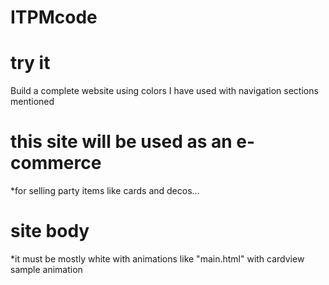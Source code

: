 # ITPMcode
# try it
Build a complete website using colors I have used with navigation sections mentioned

# this site will be used as an e-commerce 
*for selling party items like cards and decos...

# site body
*it must be mostly white with animations like "main.html" with cardview sample animation
